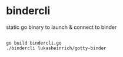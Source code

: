 # bindercli

static go binary to launch &amp; connect to binder 

<img href="demo.png"></img>

```
go build bindercli.go
./bindercli lukasheinrich/gotty-binder
```
